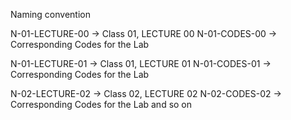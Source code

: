 
Naming convention

N-01-LECTURE-00 -> Class 01, LECTURE 00
N-01-CODES-00 -> Corresponding Codes for the Lab

N-01-LECTURE-01 -> Class 01, LECTURE 01
N-01-CODES-01 -> Corresponding Codes for the Lab

N-02-LECTURE-02 -> Class 02, LECTURE 02
N-02-CODES-02 -> Corresponding Codes for the Lab
and so on
